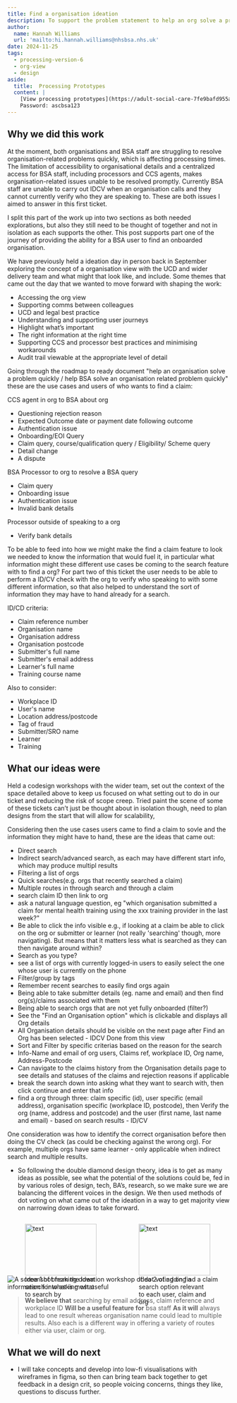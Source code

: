 ```yaml
---
title: Find a organisation ideation
description: To support the problem statement to help an org solve a problem quickly and help BSA solve an org related problem quickly we need the ability for a BSA user to easily find an onboarded organisation
author:
  name: Hannah Williams
  url: 'mailto:hi.hannah.williams@nhsbsa.nhs.uk'
date: 2024-11-25
tags:
  - processing-version-6
  - org-view
  - design
aside:
  title:  Processing Prototypes
  content: |
    [View processing prototypes](https://adult-social-care-7fe9bafd955a.herokuapp.com/version-index?area=Processing) 
    Password: ascbsa123
---
```


## Why we did this work

At the moment, both organisations and BSA staff are struggling to resolve organisation-related problems quickly, which is affecting processing times. The limitation of accessibility to organisational details and a centralized access for BSA staff, including processors and CCS agents, makes organisation-related issues unable to be resolved promptly. Currently BSA staff are unable to carry out IDCV when an organisation calls and they cannot currently verify who they are speaking to. These are both issues I aimed to answer in this first ticket. 

I split this part of the work up into two sections as both needed explorations, but also they still need to be thought of together and not in isolation as each supports the other. This post supports part one of the journey of providing the ability for a BSA user to find an onboarded organisation.

We have previously held a ideation day in person back in September exploring the concept of a organisation view with the UCD and wider delivery team and what might that look like, and include. Some themes that came out the day that we wanted to move forward with shaping the work:
- Accessing the org view
- Supporting comms between colleagues
- UCD and legal best practice
- Understanding and supporting user journeys
- Highlight what’s important
- The right information at the right time
- Supporting CCS and processor best practices and minimising workarounds
- Audit trail viewable at the appropriate level of detail

Going through the roadmap to ready document "help an organisation solve a problem quickly / help BSA solve an organisation related problem quickly" these are the use cases and users of who wants to find a claim:

CCS agent in org to BSA about org
- Questioning rejection reason
- Expected Outcome date or payment date following outcome
- Authentication issue
- Onboarding/EOI Query
- Claim query, course/qualification query / Eligibility/ Scheme query
- Detail change
- A dispute 

BSA Processor to org to resolve a BSA query
- Claim query
- Onboarding issue
- Authentication issue
- Invalid bank details

Processor outside of speaking to a org
- Verify bank details

To be able to feed into how we might make the find a claim feature to look we needed to know the information that would fuel it, in particular what information might these different use cases be coming to the search feature with to find a org? For part two of this ticket the user needs to be able to perform a ID/CV check with the org to verify who speaking to with some different information, so that also helped to understand the sort of information they may have to hand already for a search. 

ID/CD criteria:
-  Claim reference number
- Organisation name
- Organisation address
- Organisation postcode
- Submitter's full name
- Submitter's email address
- Learner's full name 
- Training course name

Also to consider:
- Workplace ID
- User's name
- Location address/postcode
- Tag of fraud 
- Submitter/SRO name
- Learner
- Training

## What our ideas were

Held a codesign workshops with the wider team, set out the context of the space detailed above to keep us focused on what setting out to do in our ticket and reducing the risk of scope creep. Tried paint the scene of some of these tickets can’t just be thought about in isolation though, need to plan designs from the start that will allow for scalability,

Considering then the use cases users came to find a claim to sovle and the information they might have to hand, these are the ideas that came out:
- Direct search 
- Indirect search/advanced search, as each may have different start info, which may produce multipl results
- Filtering a list of orgs
- Quick searches(e.g. orgs that recently searched a claim)
- Multiple routes in through search and through a claim
- search claim ID then link to org
- ask a natural language question, eg "which organisation submitted a claim for mental health training using the xxx training provider in the last week?"
- Be able to click the info visible e.g., if looking at a claim be able to click on the org or submitter or learner (not really 'searching' though, more navigating). But means that it matters less what is searched as they can then navigate around within?
- Search as you type?
- see a list of orgs with currently logged-in users to easily select the one whose user is currently on the phone
- Filter/group by tags
- Remember recent searches to easily find orgs again
- Being able to take submitter details (eg. name and email) and then find org(s)/claims associated with them
- Being able to search orgs that are not yet fully onboarded (filter?)
- See the "Find an Organisation option" which is clickable and displays all Org details
- All Organisation details should be visible on the next page after Find an Org has been selected - IDCV Done from this view
- Sort and Filter by specific criterias based on the reason for the search 
- Info-Name and email of org users, Claims ref, workplace ID, Org name, Address-Postcode
- Can navigate to the claims history from the Organisation details page to see details and statuses of the claims and rejection reasons if applicable
- break the search down into asking what they want to search with, then click continue and enter that info
- find a org through three: claim specific (id), user specific (email address), organisation specific (workplace ID, postcode), then Verify the org (name, address and postcode) and the user (first name, last name and email) - based on search results - ID/CV

One consideration was how to identify the correct organisation before then doing the CV check (as could be checking against the wrong org). For example, multiple orgs have same learner - only applicable when indirect search and multiple results. 

- So following the double diamond design theory, idea is to get as many ideas as possible, see what the potential of the solutions could be, fed in by various roles of design, tech, BA’s, research, so we make sure we are balancing the different voices in the design. We then used methods of dot voting on what came out of the ideation in a way to get majority view on narrowing down ideas to take forward. 

<div style="display: flex; flex-wrap: wrap; gap: 1rem;">
  <div style="flex: 1; max-width: 48%;">
  <figure>
    <img src="idea-1.png" alt="text" style="width: 100%; height: auto;">
    <figcaption>Idea 1 of breaking down search into asking what to search by</figcaption>
  </figure>
  </div>
  <div style="flex: 1; max-width: 48%;">
  <figure>
    <img src="idea-2.png" alt="text" style="width: 100%; height: auto;">
    <figcaption>Idea 2 of adding a search option relevant to each user, claim and org</figcaption>
  </figure>
  </div>
</div>

![A screenshot from the ideation workshop of dot voting on find a claim information for what is most useful ](dot-voting-info.png "dot voting on find a claim information for what is most useful")

>**We believe that** searching by email address, claim reference and workplace ID
>**Will be a useful feature for** bsa staff 
>**As it will** always lead to one result whereas organisation name could lead to multiple results. Also each is a different way in offering a variety of routes either via user, claim or org.

## What we will do next

- I will take concepts and develop into low-fi visualisations with wireframes in figma, so then can bring team back together to get feedback in a design crit, so people voicing concerns, things they like, questions to discuss further.




